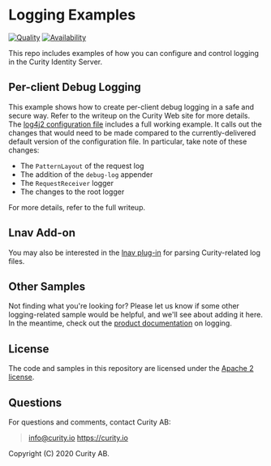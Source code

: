 # Logging Examples

[![Quality](https://img.shields.io/badge/quality-demo-red)](https://curity.io/resources/code-examples/status/)
[![Availability](https://img.shields.io/badge/availability-source-blue)](https://curity.io/resources/code-examples/status/)

This repo includes examples of how you can configure and control logging in the Curity Identity Server.

## Per-client Debug Logging

This example shows how to create per-client debug logging in a safe and secure way. Refer to the writeup on the Curity Web site for more details. The [log4j2 configuration file](per-client-debug-logging-log4j2.xml) includes a full working example. It calls out the changes that would need to be made compared to the currently-delivered default version of the configuration file. In particular, take note of these changes:

* The `PatternLayout` of the request log
* The addition of the `debug-log` appender 
* The `RequestReceiver` logger
* The changes to the root logger

For more details, refer to the full writeup.

## Lnav Add-on

You may also be interested in the [lnav plug-in](https://github.com/curityio/lnav) for parsing Curity-related log files.

## Other Samples

Not finding what you're looking for? Please let us know if some other logging-related sample would be helpful, and we'll see about adding it here. In the meantime, check out the [product documentation](https://developer.curity.io/docs/latest/system-admin-guide/logging/index.html) on logging.

## License

The code and samples in this repository are licensed under the [Apache 2 license](LICENSE).

## Questions

For questions and comments, contact Curity AB:

> info@curity.io
> https://curity.io

Copyright (C) 2020 Curity AB.
